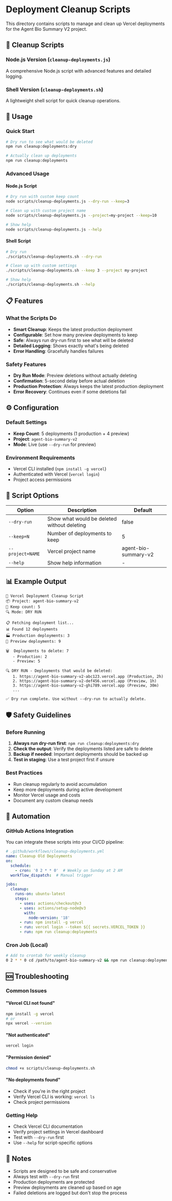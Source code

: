 # Deployment Cleanup Scripts

This directory contains scripts to manage and clean up Vercel deployments for the Agent Bio Summary V2 project.

## 🧹 Cleanup Scripts

### Node.js Version (`cleanup-deployments.js`)
A comprehensive Node.js script with advanced features and detailed logging.

### Shell Version (`cleanup-deployments.sh`)
A lightweight shell script for quick cleanup operations.

## 🚀 Usage

### Quick Start
```bash
# Dry run to see what would be deleted
npm run cleanup:deployments:dry

# Actually clean up deployments
npm run cleanup:deployments
```

### Advanced Usage

#### Node.js Script
```bash
# Dry run with custom keep count
node scripts/cleanup-deployments.js --dry-run --keep=3

# Clean up with custom project name
node scripts/cleanup-deployments.js --project=my-project --keep=10

# Show help
node scripts/cleanup-deployments.js --help
```

#### Shell Script
```bash
# Dry run
./scripts/cleanup-deployments.sh --dry-run

# Clean up with custom settings
./scripts/cleanup-deployments.sh --keep 3 --project my-project

# Show help
./scripts/cleanup-deployments.sh --help
```

## 📋 Features

### What the Scripts Do
- **Smart Cleanup**: Keeps the latest production deployment
- **Configurable**: Set how many preview deployments to keep
- **Safe**: Always run dry-run first to see what will be deleted
- **Detailed Logging**: Shows exactly what's being deleted
- **Error Handling**: Gracefully handles failures

### Safety Features
- **Dry Run Mode**: Preview deletions without actually deleting
- **Confirmation**: 5-second delay before actual deletion
- **Production Protection**: Always keeps the latest production deployment
- **Error Recovery**: Continues even if some deletions fail

## ⚙️ Configuration

### Default Settings
- **Keep Count**: 5 deployments (1 production + 4 preview)
- **Project**: `agent-bio-summary-v2`
- **Mode**: Live (use `--dry-run` for preview)

### Environment Requirements
- Vercel CLI installed (`npm install -g vercel`)
- Authenticated with Vercel (`vercel login`)
- Project access permissions

## 🔧 Script Options

| Option | Description | Default |
|--------|-------------|---------|
| `--dry-run` | Show what would be deleted without deleting | false |
| `--keep=N` | Number of deployments to keep | 5 |
| `--project=NAME` | Vercel project name | agent-bio-summary-v2 |
| `--help` | Show help information | - |

## 📊 Example Output

```
🧹 Vercel Deployment Cleanup Script
📦 Project: agent-bio-summary-v2
🔢 Keep count: 5
🔍 Mode: DRY RUN

📋 Fetching deployment list...
📊 Found 12 deployments
🏭 Production deployments: 3
👀 Preview deployments: 9

🗑️  Deployments to delete: 7
   - Production: 2
   - Preview: 5

🔍 DRY RUN - Deployments that would be deleted:
   1. https://agent-bio-summary-v2-abc123.vercel.app (Production, 2h)
   2. https://agent-bio-summary-v2-def456.vercel.app (Preview, 1h)
   3. https://agent-bio-summary-v2-ghi789.vercel.app (Preview, 30m)
   ...

✅ Dry run complete. Use without --dry-run to actually delete.
```

## 🛡️ Safety Guidelines

### Before Running
1. **Always run dry-run first**: `npm run cleanup:deployments:dry`
2. **Check the output**: Verify the deployments listed are safe to delete
3. **Backup if needed**: Important deployments should be backed up
4. **Test in staging**: Use a test project first if unsure

### Best Practices
- Run cleanup regularly to avoid accumulation
- Keep more deployments during active development
- Monitor Vercel usage and costs
- Document any custom cleanup needs

## 🔄 Automation

### GitHub Actions Integration
You can integrate these scripts into your CI/CD pipeline:

```yaml
# .github/workflows/cleanup-deployments.yml
name: Cleanup Old Deployments
on:
  schedule:
    - cron: '0 2 * * 0'  # Weekly on Sunday at 2 AM
  workflow_dispatch:  # Manual trigger

jobs:
  cleanup:
    runs-on: ubuntu-latest
    steps:
      - uses: actions/checkout@v3
      - uses: actions/setup-node@v3
        with:
          node-version: '18'
      - run: npm install -g vercel
      - run: vercel login --token ${{ secrets.VERCEL_TOKEN }}
      - run: npm run cleanup:deployments
```

### Cron Job (Local)
```bash
# Add to crontab for weekly cleanup
0 2 * * 0 cd /path/to/agent-bio-summary-v2 && npm run cleanup:deployments
```

## 🆘 Troubleshooting

### Common Issues

#### "Vercel CLI not found"
```bash
npm install -g vercel
# or
npx vercel --version
```

#### "Not authenticated"
```bash
vercel login
```

#### "Permission denied"
```bash
chmod +x scripts/cleanup-deployments.sh
```

#### "No deployments found"
- Check if you're in the right project
- Verify Vercel CLI is working: `vercel ls`
- Check project permissions

### Getting Help
- Check Vercel CLI documentation
- Verify project settings in Vercel dashboard
- Test with `--dry-run` first
- Use `--help` for script-specific options

## 📝 Notes

- Scripts are designed to be safe and conservative
- Always test with `--dry-run` first
- Production deployments are protected
- Preview deployments are cleaned up based on age
- Failed deletions are logged but don't stop the process
